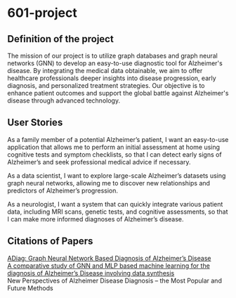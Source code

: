 # 601-project
## Definition of the project
The mission of our project is to utilize graph databases and graph neural networks (GNN) to develop an easy-to-use diagnostic tool for Alzheimer's disease. By integrating the medical data obtainable, we aim to offer healthcare professionals deeper insights into disease progression, early diagnosis, and personalized treatment strategies. Our objective is to enhance patient outcomes and support the global battle against Alzheimer's disease through advanced technology.

## User Stories
As a family member of a potential Alzheimer’s patient, I want an easy-to-use application that allows me to perform an initial assessment at home using cognitive tests and symptom checklists, so that I can detect early signs of Alzheimer’s and seek professional medical advice if necessary.

As a data scientist, I want to explore large-scale Alzheimer’s datasets using graph neural networks, allowing me to discover new relationships and predictors of Alzheimer’s progression.

As a neurologist, I want a system that can quickly integrate various patient data, including MRI scans, genetic tests, and cognitive assessments, so that I can make more informed diagnoses of Alzheimer’s disease.

## Citations of Papers
[ADiag: Graph Neural Network Based Diagnosis of Alzheimer’s Disease](https://ar5iv.labs.arxiv.org/html/2101.02870)  
[A comparative study of GNN and MLP based machine learning for the
diagnosis of Alzheimer’s Disease involving data synthesis](https://www.sciencedirect.com/science/article/pii/S0893608023006020?via%3Dihub)  
New Perspectives of Alzheimer Disease Diagnosis – the Most Popular and Future Methods
